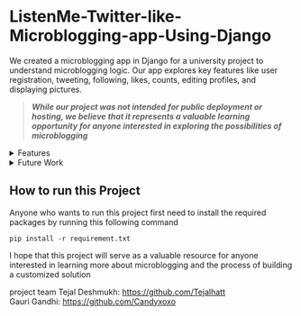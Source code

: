 # ListenMe-Twitter-like-Microblogging-app-Using-Django
We created a microblogging app in Django for a university project to understand microblogging logic. Our app explores key features like user registration, tweeting, following, likes, counts, editing profiles, and displaying pictures.

>**_While our project was not intended for public deployment or hosting, we believe that it represents a 
valuable learning opportunity for anyone interested in exploring the possibilities of microblogging_**

<details>
<summary>Features</summary>

### Feature included

- [x] Registration <details> <summary>Preview image </summary> ![Register Desktop](https://user-images.githubusercontent.com/117961472/231394560-39c58e2b-9e1e-4b54-86c2-4db3cb4f8f96.png) </details>


- [x] Login <details> <summary>Preview image </summary> ![Login Mobile](https://user-images.githubusercontent.com/117961472/231393626-4157f5eb-5352-4765-a82e-8808013afaa6.png) </details>
 
- [x] Posting Tweets <details> <summary>Preview image </summary> ![Screenshot 2023-04-03 122235](https://user-images.githubusercontent.com/117961472/231392722-659282d3-9957-453c-88fb-002c1da61f8c.png) </details>

- [x] Likes and Count <details> <summary>Preview image </summary> ![like count](https://user-images.githubusercontent.com/117961472/231395346-3f0afa3b-fb7e-4c61-abe3-62e57c68a351.png) </details>

- [x] Follows and follower list on profile <details> <summary>Preview image </summary> ![Screenshot 2023-04-03 124531](https://user-images.githubusercontent.com/117961472/231395972-84524df0-8233-4e28-bc48-814988249b34.png) </details>


- [x] Upload Profile Pic
- [x] Add Bio 

- [x] Edit Profile _(bio, Username, Profile Pic, Password)_  <details> <summary>Preview image </summary> ![Screenshot 2023-04-03 124507](https://user-images.githubusercontent.com/117961472/231396356-47b4fee3-2ccc-4d99-b4e9-ee5e10af30f0.png) </details>
</details>

<details>
<summary>Future Work </summary>

- [ ] Hashtag 
- [ ] Search User
- [ ] Search Tweet
- [ ] Edit Tweet
</details>



## How to run this Project

Anyone who wants to run this project first need to install the required packages by running this following command
```
pip install -r requirement.txt
```
I hope that this project will serve as a 
valuable resource for anyone interested in learning more about microblogging and the process of 
building a customized solution

project team
Tejal Deshmukh: https://github.com/Tejalhatt <br>
Gauri Gandhi: https://github.com/Candyxoxo
